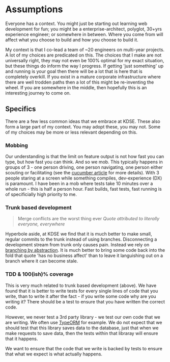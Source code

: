 # Assumptions

Everyone has a context. You might just be starting out learning web development for fun; you might be a enterprise-architect, polyglot, 30+yrs experience engineer; or somewhere in between. Where you come from will affect what you choose to build and how you choose to build it.

My context is that I co-lead a team of ~20 engineers on multi-year projects. A lot of my choices are predicated on this. The choices that I make are not universally right, they may not even be 100% optimal for my exact situation, but these things do inform the way I progress. If getting 'just something' up and running is your goal then there will be a lot that is here that is completely overkill. If you exist in a mature corporate infrastructure where there are well trodden paths then a lot of this might be re-inventing the wheel. If you are somewhere in the middle, then hopefully this is an interesting journey to come on.

## Specifics

There are a few less common ideas that we embrace at KDSE. These also form a large part of my context. You may adopt these, you may not. Some of my choices may be more or less relevant depending on this.

### Mobbing

Our understanding is that the limit on feature output is not how fast you can type, but how fast you can think. And so we mob. This typically happens in groups of 3 - one person driving, one person navigating, one person either scouting or facilitating (see the [cucumber article](https://cucumber.io/blog/bdd/five-roles-in-a-healthy-mob/) for more details). With 3 people staring at a screen while something compiles, dev-experience (DX) is paramount. I have been in a mob where tests take 10 minutes over a whole run - this is half a person hour. Fast builds, fast tests, fast running is of specificially high priority to me.

### Trunk based development

> Merge conflicts are the worst thing ever
> _Quote attributed to literally everyone, everywhere_

Hyperbole aside, at KDSE we find that it is much better to make small, regular commits to the trunk instead of using branches. Disconnecting a development stream from trunk only causes pain. Instead we rely on [branching by abstraction](https://martinfowler.com/bliki/BranchByAbstraction.html). It is much better to bring some code back into the fold that quote 'has no business affect' than to leave it languishing out on a branch where it can become stale.

### TDD & 100(ish)% coverage

This is very much related to trunk based development (above). We have found that it is better to write tests for every single lines of code that you write, than to write it after the fact - if you write some code why are you writing it? There should be a test to ensure that you have written the correct code.

However, we never test a 3rd party library - we test our own code that we are writing. We often use [TypeORM](https://github.com/typeorm/typeorm) for example. We do not expect that we should test that this library saves data to the database, just that when we make requests to save data, then the tests within that libraray will ensure that it happens.

We want to ensure that the code that we write is backed by tests to ensure that what we expect is what actually happens.
